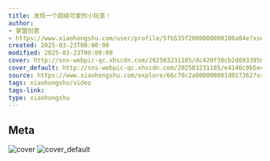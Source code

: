 ```yaml
---
title: 发现一个超级可爱的小玩意！
author:
- 掌盟创意
- https://www.xiaohongshu.com/user/profile/5fb535f2000000000100a04e?xsec_token=undefined
created: 2025-03-23T00:00:00
modified: 2025-03-23T00:00:00
cover: http://sns-webpic-qc.xhscdn.com/202503231105/dc420f30cb2d69339501fd5e8033127a/1040g008316q2fant0s6g5ntl6np0982es14eh8o!nc_n_webp_prv_1
cover_default: http://sns-webpic-qc.xhscdn.com/202503231105/e4146c0b5ecc57b195ca09706d08c914/1040g008316q2fant0s6g5ntl6np0982es14eh8o!nc_n_webp_mw_1
source: https://www.xiaohongshu.com/explore/66c70c2a000000001d017362?xsec_token=ABnkv8GANJiT9QL1-q_wKnAxjcHjklDiwbQKSGl0GED_k=
tags: xiaohongshu/video
tags-link:
type: xiaohongshu
---
```


## Meta

![cover](http://sns-webpic-qc.xhscdn.com/202503231105/dc420f30cb2d69339501fd5e8033127a/1040g008316q2fant0s6g5ntl6np0982es14eh8o!nc_n_webp_prv_1)
![cover_default](http://sns-webpic-qc.xhscdn.com/202503231105/e4146c0b5ecc57b195ca09706d08c914/1040g008316q2fant0s6g5ntl6np0982es14eh8o!nc_n_webp_mw_1)
